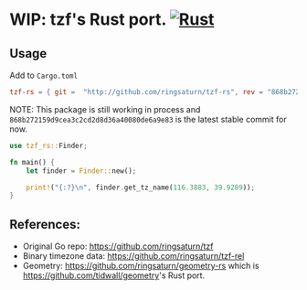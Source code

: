 # WIP: tzf's Rust port. [![Rust](https://github.com/ringsaturn/tzf-rs/actions/workflows/rust.yml/badge.svg)](https://github.com/ringsaturn/tzf-rs/actions/workflows/rust.yml)

## Usage

Add to `Cargo.toml`

```toml
tzf-rs = { git =  "http://github.com/ringsaturn/tzf-rs", rev = "868b272159d9cea3c2cd2d8d36a40080de6a9e83"}
```

NOTE: This package is still working in process and `868b272159d9cea3c2cd2d8d36a40080de6a9e83`
is the latest stable commit for now.

```rust
use tzf_rs::Finder;

fn main() {
    let finder = Finder::new();

    print!("{:?}\n", finder.get_tz_name(116.3883, 39.9289));
}
```

## References:

- Original Go repo: <https://github.com/ringsaturn/tzf>
- Binary timezone data: <https://github.com/ringsaturn/tzf-rel>
- Geometry: <https://github.com/ringsaturn/geometry-rs>
  which is <https://github.com/tidwall/geometry>'s Rust port.
